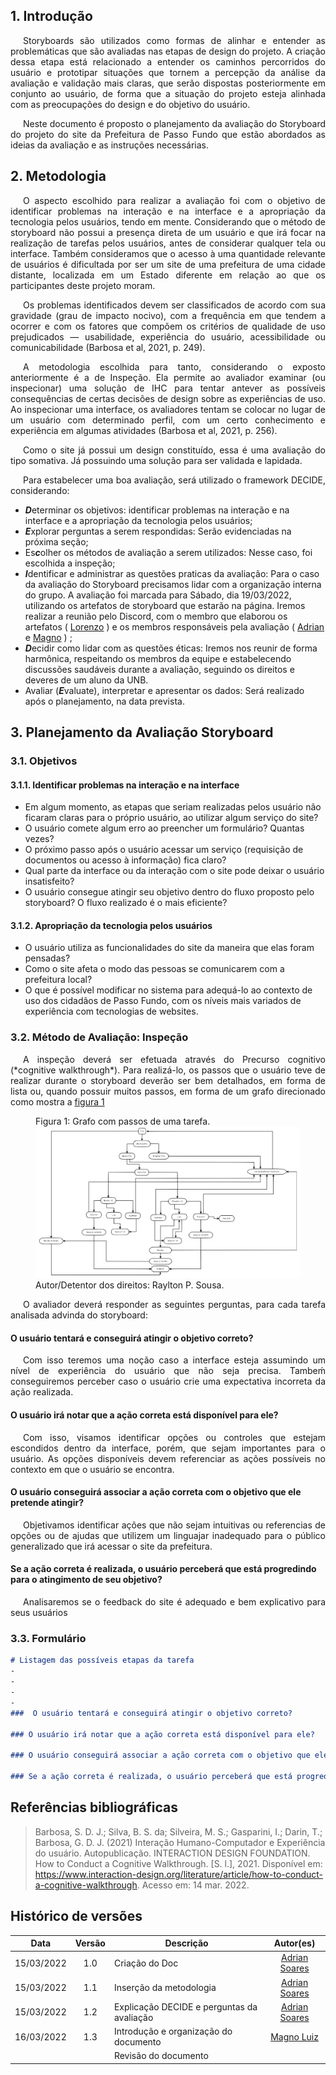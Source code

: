 ## 1. Introdução

<p style="text-indent: 20px; text-align: justify">
Storyboards são utilizados como formas de alinhar e entender as problemáticas que são avaliadas nas etapas de design do projeto. A criação dessa etapa está relacionado a entender os caminhos percorridos do usuário e prototipar situações que tornem a percepção da análise da avaliação e validação mais claras, que serão dispostas posteriormente em conjunto ao usuário, de forma que a situação do projeto esteja alinhada com as preocupações do design e do objetivo do usuário.
<p style="text-indent: 20px; text-align: justify">
Neste documento é proposto o planejamento da avaliação do Storyboard do projeto do site da Prefeitura de Passo Fundo que estão abordados as ideias da avaliação e as instruções necessárias.
</p>

## 2. Metodologia

<p style="text-indent: 20px; text-align: justify">
O aspecto escolhido para realizar a avaliação foi com o objetivo de identificar problemas na interação e na interface e a apropriação da tecnologia pelos usuários, tendo em mente. Considerando que o método de storyboard não possui a presença direta de um usuário e que irá focar na realização de tarefas pelos usuários, antes de considerar qualquer tela ou interface. Também consideramos que o acesso à uma quantidade relevante de usuários é dificultada por ser um site de uma prefeitura de uma cidade distante, localizada em um Estado diferente em relação ao que os participantes deste projeto moram.
</p>

<p style="text-indent: 20px; text-align: justify">
Os problemas identificados devem ser classificados de acordo com sua gravidade (grau de impacto nocivo), com a frequência em que tendem a ocorrer e com os fatores que compõem os critérios de qualidade de uso
prejudicados — usabilidade, experiência do usuário, acessibilidade ou comunicabilidade (Barbosa et al, 2021, p. 249).
</p>

<p style="text-indent: 20px; text-align: justify">
A metodologia escolhida para tanto, considerando o exposto anteriormente é a de Inspeção. Ela permite ao avaliador examinar (ou inspecionar) uma solução de IHC para tentar antever as possíveis consequências de certas decisões de design sobre as experiências de uso. Ao inspecionar uma interface, os avaliadores tentam se colocar no lugar de um usuário com
determinado perfil, com um certo conhecimento e experiência em algumas atividades (Barbosa et al, 2021, p. 256).
</p>

<p style="text-indent: 20px; text-align: justify">
Como o site já possui um design constituído, essa é uma avaliação do tipo somativa. Já possuindo uma solução para ser validada e lapidada.
</p>

<p style="text-indent: 20px; text-align: justify">
Para estabelecer uma boa avaliação, será utilizado o framework DECIDE, considerando:
</p>

- ***D***eterminar os objetivos: identificar problemas na interação e na interface e a apropriação da tecnologia pelos usuários;
- ***E***xplorar perguntas a serem respondidas: Serão evidenciadas na próxima seção;
- Es***c***olher os métodos de avaliação a serem utilizados: Nesse caso, foi escolhida a inspeção;
- ***I***dentificar e administrar as questões praticas da avaliação: Para o caso da avaliação do Storyboard precisamos lidar com a organização interna do grupo. A avaliação foi marcada para Sábado, dia 19/03/2022, utilizando os artefatos de storyboard que estarão na página. Iremos realizar a reunião pelo Discord, com o membro que elaborou os artefatos ( [Lorenzo](https://github.com/lorenzo7377) ) e os membros responsáveis pela avaliação ( [Adrian](https://github.com/SwampTG) e [Magno](https://github.com/magnluiz) ) ;
- ***D***ecidir como lidar com as questões éticas: Iremos nos reunir de forma harmônica, respeitando os membros da equipe e estabelecendo discussões saudáveis durante a avaliação, seguindo os  direitos e deveres  de um aluno da UNB.
- Avaliar (***E***valuate), interpretar e apresentar os dados: Será realizado após o planejamento, na data prevista.

## 3. Planejamento da Avaliação Storyboard

### 3.1. Objetivos

#### 3.1.1. Identificar problemas na interação e na interface

- Em algum momento, as etapas que seriam realizadas pelos usuário não ficaram claras para o próprio usuário, ao utilizar algum serviço do site?
-  O usuário comete algum erro ao preencher um formulário? Quantas vezes?
-  O próximo passo após o usuário acessar um serviço (requisição de documentos ou acesso à informação) fica claro?
-  Qual parte da interface ou da interação com o site pode deixar o usuário insatisfeito?
-  O usuário consegue atingir seu objetivo dentro do fluxo proposto pelo storyboard? O fluxo realizado é o mais eficiente?

#### 3.1.2. Apropriação da tecnologia pelos usuários

- O usuário utiliza as funcionalidades do site da maneira que elas foram pensadas?
- Como o site afeta o modo das pessoas se comunicarem com a prefeitura local?
- O que é possível modificar no sistema para adequá-lo ao contexto de uso dos cidadãos de Passo Fundo, com os níveis mais variados de experiência com tecnologias de websites.

### 3.2. Método de Avaliação: Inspeção

<p style="text-indent: 20px; text-align: justify">
A inspeção deverá ser efetuada através do Precurso cognitivo (*cognitive walkthrough*). Para realizá-lo, os passos que o usuário teve de realizar durante o storyboard deverão ser bem detalhados, em forma de lista ou, quando possuir muitos passos, em forma de um grafo direcionado como mostra a <a href="#figura1">figura 1</a>
</p>

<figure class="figure">
 <figcaption class="figure-caption text-center" class="figure-caption">Figura 1: Grafo com passos de uma tarefa.</figcaption>
  <img class="figure-img img-fluid" src="https://raw.githubusercontent.com/Interacao-Humano-Computador/2021.2-Prefeitura-de-Passo-Fundo/main/assets/img/grafo.svg">
   <figcaption class="figure-caption text-center" class="figure-caption">Autor/Detentor dos direitos: Raylton P. Sousa.</figcaption>
</figure>

<p style="text-indent: 20px; text-align: justify">
O avaliador deverá responder as seguintes perguntas, para cada tarefa analisada advinda do storyboard:
</p>

#### O usuário tentará e conseguirá atingir o objetivo correto?

<p style="text-indent: 20px; text-align: justify">
Com isso teremos uma noção caso a interface esteja assumindo um nível de experiência do usuário que não seja precisa. Tambeḿ conseguiremos perceber caso o usuário crie uma expectativa incorreta da ação realizada.
</p>

#### O usuário irá notar que a ação correta está disponível para ele?

<p style="text-indent: 20px; text-align: justify">
Com isso, visamos identificar opções ou controles que estejam escondidos dentro da interface, porém, que sejam importantes para o usuário. As opções disponíveis devem referenciar as ações possíveis no contexto em que o usuário se encontra.
</p>

#### O usuário conseguirá associar a ação correta com o objetivo que ele pretende atingir?

<p style="text-indent: 20px; text-align: justify">
Objetivamos identificar ações que não sejam intuitivas ou referencias de opções ou de ajudas que utilizem um linguajar inadequado para o público generalizado que irá acessar o site da prefeitura.
</p>

#### Se a ação correta é realizada, o usuário perceberá que está progredindo para o atingimento de seu objetivo?

<p style="text-indent: 20px; text-align: justify">
Analisaremos se o feedback do site é adequado e bem explicativo para seus usuários
</p>

### 3.3. Formulário
``` markdown
# Listagem das possíveis etapas da tarefa
-
-
-
-
###  O usuário tentará e conseguirá atingir o objetivo correto?

### O usuário irá notar que a ação correta está disponível para ele?

### O usuário conseguirá associar a ação correta com o objetivo que ele pretende atingir?

### Se a ação correta é realizada, o usuário perceberá que está progredindo para o atingimento de seu objetivo?
```

## Referências bibliográficas

> Barbosa, S. D. J.; Silva, B. S. da; Silveira, M. S.; Gasparini, I.; Darin, T.; Barbosa, G. D. J. (2021) Interação Humano-Computador e Experiência do usuário. Autopublicação.
> INTERACTION DESIGN FOUNDATION. How to Conduct a Cognitive Walkthrough. [S. l.], 2021. Disponível em: https://www.interaction-design.org/literature/article/how-to-conduct-a-cognitive-walkthrough. Acesso em: 14 mar. 2022.

## Histórico de versões

 | **Data**   | **Versão** | **Descrição**                            |                **Autor(es)**                 |
 | ---------- | :--------: | ---------------------------------------- | :------------------------------------------: |
 | 15/03/2022 |    1.0     |   Criação do Doc    |        [Adrian Soares](https://github.com/SwampTG)         |
 | 15/03/2022 |    1.1     |   Inserção da metodologia    |        [Adrian Soares](https://github.com/SwampTG)         |
 | 15/03/2022 |    1.2     |   Explicação DECIDE e perguntas da avaliação   |        [Adrian Soares](https://github.com/SwampTG)         |
 | 16/03/2022 |    1.3     |   Introdução e organização do documento | [Magno Luiz](https://github.com/magnluiz)
 |  |         |    Revisão do documento   |        [](https://github.com/)         |
